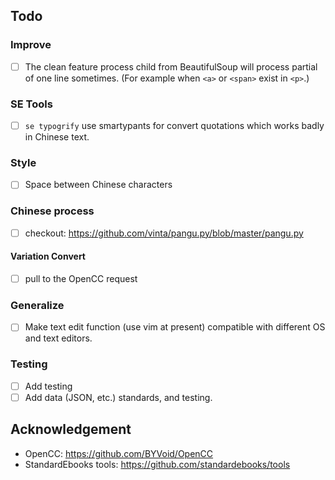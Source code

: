 ## Todo
### Improve
- [ ] The clean feature process child from BeautifulSoup will process partial of one line sometimes. (For example when `<a>` or `<span>` exist in `<p>`.)

### SE Tools
- [ ] `se typogrify` use smartypants for convert quotations which works badly in Chinese text.

### Style
- [ ] Space between Chinese characters

### Chinese process
- [ ] checkout: https://github.com/vinta/pangu.py/blob/master/pangu.py

#### Variation Convert
- [ ] pull to the OpenCC request

### Generalize
- [ ] Make text edit function (use vim at present) compatible with different OS and text editors.

### Testing
- [ ] Add testing
- [ ] Add data (JSON, etc.) standards, and testing.

## Acknowledgement
- OpenCC: https://github.com/BYVoid/OpenCC
- StandardEbooks tools: https://github.com/standardebooks/tools

